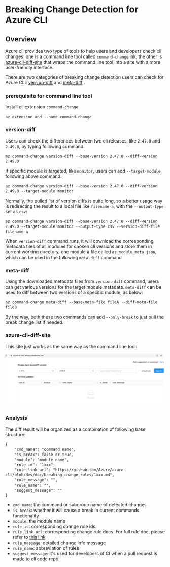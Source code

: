 # Breaking Change Detection for Azure CLI

## Overview

Azure cli provides two type of tools to help users and developers check cli changes: one is a command line tool called `command-change`[link](https://github.com/Azure/azure-cli-extensions/blob/main/src/command-change/README.md), the other is [azure-cli-diff-site](https://azure-cli-diff-site.azurewebsites.net/) that wraps the command line tool into a site with a more user-friendly interface. 

There are two categories of breaking change detection users can check for Azure CLI: [version-diff](https://github.com/Azure/azure-cli-extensions/blob/main/src/command-change/README.md#version-diff) and [meta-diff](https://github.com/Azure/azure-cli-extensions/blob/main/src/command-change/README.md#meta-diff) .

### prerequisite for command line tool

Install cli extension `command-change`

```
az extension add --name command-change
```

### version-diff

Users can check the differences between two cli releases, like `2.47.0` and `2.49.0`, by typing following command:
```
az command-change version-diff --base-version 2.47.0 --diff-version 2.49.0
```

If specific module is targeted, like `monitor`, users can add `--target-module` following above command:
```
az command-change version-diff --base-version 2.47.0 --diff-version 2.49.0 --target-module monitor
```

Normally, the pulled list of version diffs is quite long, so a better usage way is redirecting the result to a local file like `filename-a`, with the `--output-type` set as `csv`:
```
az command-change version-diff --base-version 2.47.0 --diff-version 2.49.0 --target-module monitor --output-type csv --version-diff-file filename-a
```

When `version-diff` command runs, it will download the corresponding metadata files of all modules for chosen cli versions and store them in current working directory, one module a file called `az_module_meta.json`, which can be used in the following `meta-diff` command


### meta-diff

Using the downloaded metadata files from `version-diff` command, users can get various versions for the target module metadata. `meta-diff` can be used to diff between two versions of a specific module, as below:

```
az command-change meta-diff --base-meta-file fileA --diff-meta-file fileB
```

By the way, both these two commands can add `--only-break` to just pull the break change list if needed.

### azure-cli-diff-site

This site just works as the same way as the command line tool:

![azure-cli-diff-site](assets/azure-cli-diff-site.png)

### Analysis

The diff result will be organized as a combination of following base structure:
```
{
    "cmd_name": "command name",
    "is_break": false or true,
    "module": "module name",
    "rule_id": "1xxx",
    "rule_link_url": "https://github.com/Azure/azure-cli/blob/dev/doc/breaking_change_rules/1xxx.md",
    "rule_message": "",
    "rule_name": "",
    "suggest_message": ""
}
```

- `cmd_name`: the command or subgroup name of detected changes
- `is_break`: whether it will cause a break in current commands' functionality
- `module`: the module name
- `rule_id`: corresponding change rule ids
- `rule_link_url`: corresponding change rule docs. For full rule doc, please refer to [this link](https://github.com/AllyW/azure-cli/tree/dev/doc/breaking_change_rules)
- `rule_message`: detailed change info message
- `rule_name`: abbreviation of rules
- `suggest_message`: it's used for developers of CI when a pull request is made to cli code repo.

